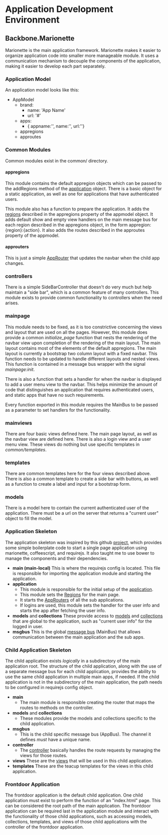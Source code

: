 # Application Development Environment



## Backbone.Marionette

Marionette is the main application framework.  Marionette makes 
it easier to organize application code into smaller more 
manageable module.  It uses a communication mechanism to 
decouple the components of the application, making it easier to 
develop each part separately.

### Application Model

An application model looks like this:

- AppModel
  - brand:
	- name: 'App Name'
	- url: '#'
  - apps: 
	- { appname:'', name:'', url:''}
  - appregions
  - approutes


### Common Modules

Common modules exist in the common/ directory.

#### appregions

This module contains the default appregion objects which can
be passed to the addRegions method of the
[application](http://marionettejs.com/docs/marionette.application.html)
object.  There is a basic object for a static application, as well
as one for applications that have authenticated users.

This module also has a function to prepare the application.  It adds
the [regions](http://marionettejs.com/docs/marionette.region.html)
described in the appregions property of the appmodel object.  It adds
default show and empty view handlers on the main message bus for each
region described in the appregions object, in the
form appregion:{region}:{action}.  It also adds the routes described
in the approutes property of the appmodel.

#### approuters

This is just a simple
[AppRouter](http://marionettejs.com/docs/marionette.approuter.html)
that updates the navbar when the child app changes.

### controllers

There is a simple SideBarController that doesn't do very much but help
maintain a "side bar", which is a common feature of many controllers.
This module exists to provide common functionality to controllers
when the need arises.

### mainpage

This module needs to be fixed, as it is too constrictive concerning
the views and layout that are used on all the pages.  However, this
module does provide a common *initialize_page* function that nests
the rendering of the navbar view upon completion of the rendering
of the main layout.  The main layout contains most of the elements
of the default appregions.  The main layout is currently a bootstrap
two column layout with a fixed navbar.  This function needs to be
updated to handle different layouts and nested views.  This function
is contained in a message bus wrapper with the signal *mainpage:init*.


There is also a function that sets a handler for when the
navbar is displayed to add a user menu view to the navbar.
This helps minimize the amount of code that distinguishes an
application that requires authenticated users, and static apps
that have no such requirements.

Every function exported in this module requires the MainBus
to be passed as a parameter to set handlers for the functionality.

### mainviews

There are four basic views defined here.  The main page layout,
as well as the navbar view are defined here.  There is also
a login view and a user menu view.  These views do nothing
but use specific templates in *common/templates*.

### templates

There are common templates here for the four views described
above. There is also a common template to create a side bar
with buttons, as well as a function to create a label and
input for a bootstrap form.

### models

There is a model here to contain the current authenticated
user of the application.  There must be a url on the
server that returns a "current user" object to fill the
model.


### Application Skeleton

The application skeleton was inspired by this github
[project](https://github.com/t2k/backbone.marionette-RequireJS),
which provides some simple boilerplate code to start
a single page application using marionette, coffeescript, and
requirejs.  It also taught me to use bower to manage the
components and their dependencies.

- **main (main-local)**
  This is where the requirejs config is located.  This file is 
  responsible for importing the application module and starting
  the application.
- **application**
  - This module is responsible for the initial setup of the
	[application](http://marionettejs.com/docs/marionette.application.html).
  - This module sets the
	[Regions](http://marionettejs.com/docs/marionette.region.html)
	for the main page.
  - It starts the
	[AppRouters](http://marionettejs.com/docs/marionette.approuter.html)
	of all the sub applications.
  - If logins are used, this module sets the handler for the user info
	and starts the app after fetching the user info.
- **models** and **collections**
  These provide access to
  [models](http://backbonejs.org/#Model) and
  [collections](http://backbonejs.org/#Collection) that are 
  global to the application, such as "current user info" for
  the logged in user.
- **msgbus**
  This is the global
  [message bus]( https://github.com/marionettejs/backbone.wreqr)
  (MainBus) that allows communication 
  between the main application and the sub apps.

### Child Application Skeleton

The child application exists *logically* in a subdirectory of
the main application root.  The structure of the child application,
along with the use of a separate message bus for each child application,
provides the ability to use the same child application in multiple
main apps, if needed.  If the child application is not in the subdirectory
of the main application, the path needs to be configured in requirejs
config object.

- **main**
  - The main module is responsible creating the router that maps
	the routes to methods on the controller.
- **models** and **collections**
  - These modules provide the models and collections specific to
	the child application.
- **msgbus**
  - This is the child specific message bus (AppBus).  The channel
	it defines *must* have a unique name.
- **controller**
  - The [controller](http://marionettejs.com/docs/marionette.controller.html)
	basically handles the route requests by managing the views
	for those routes.
- **views**
  These are the
  [views](http://marionettejs.com/docs/marionette.region.html)
  that will be used in this child application.
- **templates**
  These are the teacup templates for the views in this child application.

### Frontdoor Application

The frontdoor application is the default child application.  One
child application must exist to perform the function of an "index.html"
page.  This can be considered the root path of the main application.
The frontdoor application can be required last in the application module
and interact with the functionality of those child applications, such as
accessing models, collections, templates, and views of those child
applications with the controller of the frontdoor application.

